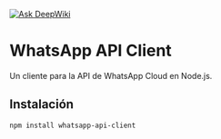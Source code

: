 [![Ask DeepWiki](https://deepwiki.com/badge.svg)](https://deepwiki.com/CodeBids/whatsapp.js)

# WhatsApp API Client

Un cliente para la API de WhatsApp Cloud en Node.js.

## Instalación

```bash
npm install whatsapp-api-client
```
